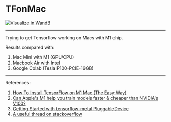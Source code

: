 # TFonMac

[![Visualize in WandB](https://raw.githubusercontent.com/wandb/assets/main/wandb-github-badge-28.svg)](https://wandb.ai/kad99kev/m1-benchmark)

---

Trying to get Tensorflow working on Macs with M1 chip.

Results compared with:
1. Mac Mini with M1 (GPU/CPU)
2. Macbook Air with Intel
3. Google Colab (Tesla P100-PCIE-16GB)

---

References:
1. [How To Install TensorFlow on M1 Mac (The Easy Way)](https://caffeinedev.medium.com/how-to-install-tensorflow-on-m1-mac-8e9b91d93706)
2. [Can Apple's M1 help you train models faster & cheaper than NVIDIA's V100?](https://wandb.ai/vanpelt/m1-benchmark/reports/Can-Apple-s-M1-help-you-train-models-faster-cheaper-than-NVIDIA-s-V100---VmlldzozNTkyMzg)
3. [Getting Started with tensorflow-metal PluggableDevice](https://developer.apple.com/metal/tensorflow-plugin/)
4. [A useful thread on stackoverflow](https://stackoverflow.com/questions/67167886/make-tensorflow-use-the-gpu-on-an-arm-mac)
